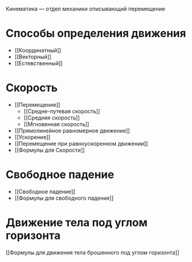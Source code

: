 Кинематика — отдел механики описывающий перемещение
# Способы определения движения
- [[Координатный]]
- [[Векторный]]
- [[Естевственный]]
# Скорость
- [[Перемещение]]
	- [[Средне-путевая скорость]]
	- [[Средняя скорость]]
	- [[Мгновенная скорость]]
- [[Прямолинейное равномерное движение]]
- [[Ускорение]]
- [[Перемещение при равноускоренном движении]]
- [[Формулы для Скорости]]
# Свободное падение

- [[Свободное падение]]
- [[Формулы для свободного падения]]
# Движение тела под углом горизонта
[[Формулы для движения тела брошенного под углом горизонта]]